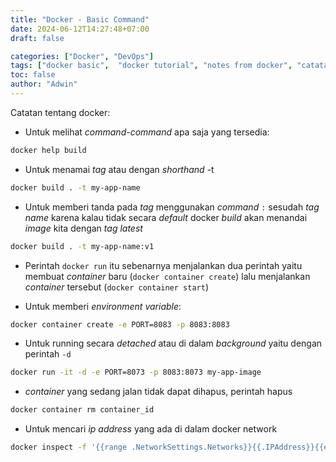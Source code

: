 ```yaml
---
title: "Docker - Basic Command"
date: 2024-06-12T14:27:48+07:00
draft: false

categories: ["Docker", "DevOps"]
tags: ["docker basic",  "docker tutorial", "notes from docker", "catatan docker"]
toc: false
author: "Adwin"
---
```

Catatan tentang docker:

- Untuk melihat *command-command* apa saja yang tersedia:
```bash
docker help build
```

- Untuk menamai *tag* atau dengan *shorthand* -t
```bash
docker build . -t my-app-name
```

- Untuk memberi tanda pada *tag* menggunakan *command* `:` sesudah *tag name* karena kalau tidak secara *default* docker *build* akan menandai *image* kita dengan *tag latest*
```bash
docker build . -t my-app-name:v1
```

- Perintah `docker run` itu sebenarnya menjalankan dua perintah yaitu membuat *container* baru (`docker container create`) lalu menjalankan *container* tersebut (`docker container start`)

- Untuk memberi *environment variable*:
```bash
docker container create -e PORT=8083 -p 8083:8083
```

- Untuk running secara *detached* atau di dalam *background* yaitu dengan perintah `-d`
```bash
docker run -it -d -e PORT=8073 -p 8083:8073 my-app-image
```

- *container* yang sedang jalan tidak dapat dihapus, perintah hapus
```bash
docker container rm container_id
```

- Untuk mencari *ip address* yang ada di dalam docker network
```bash
docker inspect -f '{{range .NetworkSettings.Networks}}{{.IPAddress}}{{end}}' container_name
```